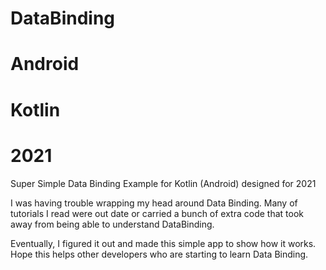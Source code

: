 # DataBinding
# Android
# Kotlin
# 2021

Super Simple Data Binding Example for Kotlin (Android) designed for 2021

I was having trouble wrapping my head around Data Binding. 
Many of tutorials I read were out date or carried a bunch of extra code that took 
away from being able to understand DataBinding.

Eventually, I figured it out and made this simple app to show how it works.
Hope this helps other developers who are starting to learn Data Binding.
